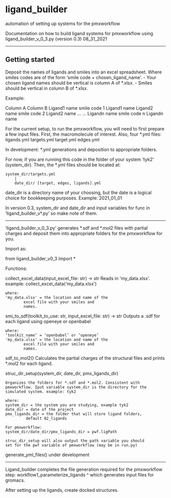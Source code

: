# ligand_builder
automation of setting up systems for the pmxworkflow

Documentation on how to build ligand systems for pmxworkflow using
ligand_builder_v_0_3.py (version 0.3)
08_31_2021

--------------------------------------------------------------------------------
Getting started
--------------------------------------------------------------------------------

Deposit the names of ligands and smiles into an excel spreadsheet. Where smiles codes are of the form ‘smile code + chosen_ligand_name’. 
	- Your chosen ligand names should be vertical is column A of *.xlsx. 
	- Smiles should be vertical in column B of *.xlsx.

Example: 

Column A			Column B
Ligand1 name		smile code 1 Ligand1 name
Ligand2 name		smile code 2 Ligand2 name
…			…
Ligandn name		smile code n Ligandn name


For the current setup, to run the pmxworkflow, you will need to first prepare a few input files. First, the macromolecule of interest. Also, four *.yml files:
	ligands.yml
	targets.yml
	target.yml
  edges.yml

In development: *.yml generations and deposition to appropriate folders. 

For now, if you are running this code in the folder of your system ‘tyk2’ (system_dir). Then, the *.yml files should be located at:

	system_dir/targets.yml
		|
		date_dir/ [target, edges, ligands].yml

date_dir is a directory name of your choosing, but the date is a logical choice for bookkeeping purposes. Example: 2021_01_01

In version 0.3, system_dir and date_dir and input variables for func in ‘ligand_builder_v*.py’ so make note of them. 

--------------------------------------------------------------------------------


‘ligand_builder_v_0_3.py’ generates *.sdf and *.mol2 files with partial charges and deposit them into appropriate folders for the pmxworkflow for you. 

Import as:

from ligand_builder_v0_3 import *


Functions:

collect_excel_data(input_excel_file: str) -> str
	Reads in 'my_data.xlsx'.
	example: collect_excel_data('my_data.xlsx')

	where:
	'my_data.xlsx' = the location and name of the
			excel file with your smiles and
			names.

smi_to_sdf(toolkit_to_use: str, input_excel_file: str) -> str
	Outputs a .sdf for each ligand using openeye or openbabel

	where:
	‘toolkit_name’ = ‘openbabel’ or ‘openeye’
	'my_data.xlsx' = the location and name of the
			excel file with your smiles and
			names.


sdf_to_mol2()
	Calculates the partial charges of the structural files
    	and prints *.mol2 for each ligand.


struc_dir_setup(system_dir, date_dir, pmx_ligands_dir)
	
	Organizes the folders for *.sdf and *.mol2. Consistent with
	pmxworkflow. Iput variable system_dir is the directory for the
	simulated system. example: tyk2

	where:
	system_dir = the system you are studying, example tyk2
	date_dir = date of the project
	pmx_ligands_dir = the folder that will store ligand folders,
			 default 02_ligands

	For pmxworkflow: 
	system_dir/date_dir/pmx_ligands_dir = pwf.ligPath
	
	struc_dir_setup will also output the path variable you should 
	set for the pwf variable of pmxworkflow (may be in run.py)
    
	

generate_yml_files()
	under development


--------------------------------------------------------------------------------
Ligand_builder completes the file generation required for the pmxworkflow step:
	workflow1_parameterize_ligands
  ^ which generates input files for gromacs. 

After setting up the ligands, create docked structures.
